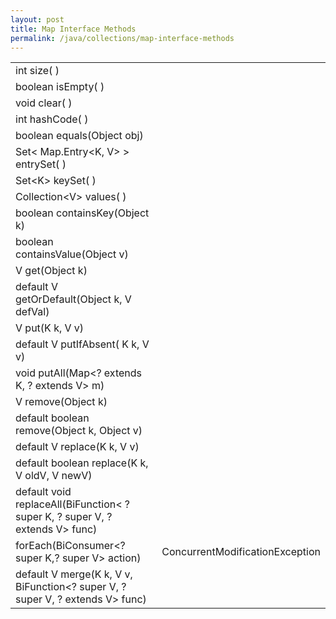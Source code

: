 ```yaml
---
layout: post
title: Map Interface Methods
permalink: /java/collections/map-interface-methods
---
```


|		|	|
|---|---|
|int size( )										|
|boolean isEmpty( ) 								|
|void clear( ) 										|
|int hashCode( ) 									|
|boolean equals(Object obj)							|
|Set\< Map.Entry<K, V> > entrySet( )				|
|Set\<K> keySet( ) 									|
|Collection\<V> values( )							|
|boolean containsKey(Object k)						|
|boolean containsValue(Object v)					|
|V get(Object k) 									|
|default V getOrDefault(Object k, V defVal)			|
|V put(K k, V v) 									|
|default V putIfAbsent( K k, V v)					|
|void putAll(Map<? extends K, ? extends V> m)		|
|V remove(Object k) 								|
|default boolean remove(Object k, Object v)			|
|default V replace(K k, V v)						|
|default boolean replace(K k, V oldV, V newV)		|
|default void replaceAll(BiFunction< ? super K, ? super V, ? extends V> func)|
|forEach(BiConsumer<? super K,? super V> action)	|ConcurrentModificationException
|default V merge(K k, V v, BiFunction<? super V, ? super V, ? extends V> func)			|
